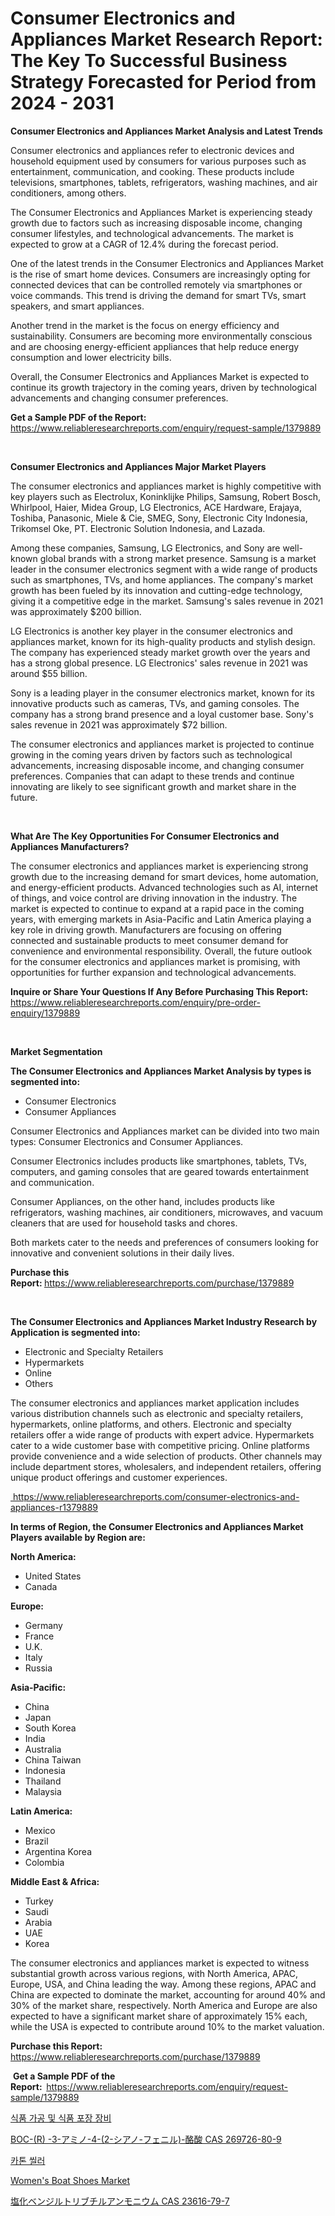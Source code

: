 <p><h1>Consumer Electronics and Appliances Market Research Report: The Key To Successful Business Strategy Forecasted for Period from 2024 - 2031</h1></p><p><strong>Consumer Electronics and Appliances Market Analysis and Latest Trends</strong></p>
<p><p>Consumer electronics and appliances refer to electronic devices and household equipment used by consumers for various purposes such as entertainment, communication, and cooking. These products include televisions, smartphones, tablets, refrigerators, washing machines, and air conditioners, among others.</p><p>The Consumer Electronics and Appliances Market is experiencing steady growth due to factors such as increasing disposable income, changing consumer lifestyles, and technological advancements. The market is expected to grow at a CAGR of 12.4% during the forecast period.</p><p>One of the latest trends in the Consumer Electronics and Appliances Market is the rise of smart home devices. Consumers are increasingly opting for connected devices that can be controlled remotely via smartphones or voice commands. This trend is driving the demand for smart TVs, smart speakers, and smart appliances.</p><p>Another trend in the market is the focus on energy efficiency and sustainability. Consumers are becoming more environmentally conscious and are choosing energy-efficient appliances that help reduce energy consumption and lower electricity bills.</p><p>Overall, the Consumer Electronics and Appliances Market is expected to continue its growth trajectory in the coming years, driven by technological advancements and changing consumer preferences.</p></p>
<p><strong>Get a Sample PDF of the Report:&nbsp;</strong> <a href="https://www.reliableresearchreports.com/enquiry/request-sample/1379889">https://www.reliableresearchreports.com/enquiry/request-sample/1379889</a></p>
<p>&nbsp;</p>
<p><strong>Consumer Electronics and Appliances Major Market Players</strong></p>
<p><p>The consumer electronics and appliances market is highly competitive with key players such as Electrolux, Koninklijke Philips, Samsung, Robert Bosch, Whirlpool, Haier, Midea Group, LG Electronics, ACE Hardware, Erajaya, Toshiba, Panasonic, Miele & Cie, SMEG, Sony, Electronic City Indonesia, Trikomsel Oke, PT. Electronic Solution Indonesia, and Lazada.</p><p>Among these companies, Samsung, LG Electronics, and Sony are well-known global brands with a strong market presence. Samsung is a market leader in the consumer electronics segment with a wide range of products such as smartphones, TVs, and home appliances. The company's market growth has been fueled by its innovation and cutting-edge technology, giving it a competitive edge in the market. Samsung's sales revenue in 2021 was approximately $200 billion.</p><p>LG Electronics is another key player in the consumer electronics and appliances market, known for its high-quality products and stylish design. The company has experienced steady market growth over the years and has a strong global presence. LG Electronics' sales revenue in 2021 was around $55 billion.</p><p>Sony is a leading player in the consumer electronics market, known for its innovative products such as cameras, TVs, and gaming consoles. The company has a strong brand presence and a loyal customer base. Sony's sales revenue in 2021 was approximately $72 billion.</p><p>The consumer electronics and appliances market is projected to continue growing in the coming years driven by factors such as technological advancements, increasing disposable income, and changing consumer preferences. Companies that can adapt to these trends and continue innovating are likely to see significant growth and market share in the future.</p></p>
<p>&nbsp;</p>
<p><strong>What Are The Key Opportunities For Consumer Electronics and Appliances Manufacturers?</strong></p>
<p><p>The consumer electronics and appliances market is experiencing strong growth due to the increasing demand for smart devices, home automation, and energy-efficient products. Advanced technologies such as AI, internet of things, and voice control are driving innovation in the industry. The market is expected to continue to expand at a rapid pace in the coming years, with emerging markets in Asia-Pacific and Latin America playing a key role in driving growth. Manufacturers are focusing on offering connected and sustainable products to meet consumer demand for convenience and environmental responsibility. Overall, the future outlook for the consumer electronics and appliances market is promising, with opportunities for further expansion and technological advancements.</p></p>
<p><strong>Inquire or Share Your Questions If Any Before Purchasing This Report:</strong> <a href="https://www.reliableresearchreports.com/enquiry/pre-order-enquiry/1379889">https://www.reliableresearchreports.com/enquiry/pre-order-enquiry/1379889</a></p>
<p>&nbsp;</p>
<p><strong>Market Segmentation</strong></p>
<p><strong>The Consumer Electronics and Appliances Market Analysis by types is segmented into:</strong></p>
<p><ul><li>Consumer Electronics</li><li>Consumer Appliances</li></ul></p>
<p><p>Consumer Electronics and Appliances market can be divided into two main types: Consumer Electronics and Consumer Appliances. </p><p>Consumer Electronics includes products like smartphones, tablets, TVs, computers, and gaming consoles that are geared towards entertainment and communication. </p><p>Consumer Appliances, on the other hand, includes products like refrigerators, washing machines, air conditioners, microwaves, and vacuum cleaners that are used for household tasks and chores. </p><p>Both markets cater to the needs and preferences of consumers looking for innovative and convenient solutions in their daily lives.</p></p>
<p><strong>Purchase this Report:&nbsp;</strong><a href="https://www.reliableresearchreports.com/purchase/1379889">https://www.reliableresearchreports.com/purchase/1379889</a></p>
<p>&nbsp;</p>
<p><strong>The Consumer Electronics and Appliances Market Industry Research by Application is segmented into:</strong></p>
<p><ul><li>Electronic and Specialty Retailers</li><li>Hypermarkets</li><li>Online</li><li>Others</li></ul></p>
<p><p>The consumer electronics and appliances market application includes various distribution channels such as electronic and specialty retailers, hypermarkets, online platforms, and others. Electronic and specialty retailers offer a wide range of products with expert advice. Hypermarkets cater to a wide customer base with competitive pricing. Online platforms provide convenience and a wide selection of products. Other channels may include department stores, wholesalers, and independent retailers, offering unique product offerings and customer experiences.</p></p>
<p><a href="https://www.reliableresearchreports.com/consumer-electronics-and-appliances-r1379889">&nbsp;https://www.reliableresearchreports.com/consumer-electronics-and-appliances-r1379889</a></p>
<p><strong>In terms of Region, the Consumer Electronics and Appliances Market Players available by Region are:</strong></p>
<p>
    <p> <strong> North America: </strong>
        <ul>
            <li>United States</li>
            <li>Canada</li>
        </ul>
        </p> 
    <p> <strong> Europe: </strong>
        <ul>
            <li>Germany</li>
            <li>France</li>
            <li>U.K.</li>
            <li>Italy</li>
            <li>Russia</li>
        </ul>
        </p> 
    <p> <strong> Asia-Pacific: </strong>
        <ul>
            <li>China</li>
            <li>Japan</li>
            <li>South Korea</li>
            <li>India</li>
            <li>Australia</li>
            <li>China Taiwan</li>
            <li>Indonesia</li>
            <li>Thailand</li>
            <li>Malaysia</li>
        </ul>
        </p> 
    <p> <strong> Latin America: </strong>
        <ul>
            <li>Mexico</li>
            <li>Brazil</li>
            <li>Argentina Korea</li>
            <li>Colombia</li>
        </ul>
        </p> 
    <p> <strong> Middle East & Africa: </strong>
        <ul>
            <li>Turkey</li>
            <li>Saudi</li>
            <li>Arabia</li>
            <li>UAE</li>
            <li>Korea</li>
        </ul>
    </p>
    </p>
<p><p>The consumer electronics and appliances market is expected to witness substantial growth across various regions, with North America, APAC, Europe, USA, and China leading the way. Among these regions, APAC and China are expected to dominate the market, accounting for around 40% and 30% of the market share, respectively. North America and Europe are also expected to have a significant market share of approximately 15% each, while the USA is expected to contribute around 10% to the market valuation.</p></p>
<p><strong>Purchase this Report: </strong><a href="https://www.reliableresearchreports.com/purchase/1379889">https://www.reliableresearchreports.com/purchase/1379889</a></p>
<p>&nbsp;<strong>Get a Sample PDF of the Report:&nbsp;&nbsp;</strong><a href="https://www.reliableresearchreports.com/enquiry/request-sample/1379889">https://www.reliableresearchreports.com/enquiry/request-sample/1379889</a></p>
<p><strong></strong></p>
<p><p><a href="https://github.com/Wesleyeilly8796202/Market-Research-Report-List-1/blob/main/1658639151170.md">식품 가공 및 식품 포장 장비</a></p><p><a href="https://github.com/andym141978/Market-Research-Report-List-1/blob/main/8719141143432.md">BOC-(R) -3-アミノ-4-(2-シアノ-フェニル)-酪酸 CAS 269726-80-9</a></p><p><a href="https://github.com/fatmarawatan39/Market-Research-Report-List-1/blob/main/3619366151169.md">카톤 씰러</a></p><p><a href="https://github.com/LibbySpencer2018/Market-Research-Report-List-1/blob/main/womens-boat-shoes-market.md">Women's Boat Shoes Market</a></p><p><a href="https://github.com/EstelWisozk1/Market-Research-Report-List-2/blob/main/1504740143431.md">塩化ベンジルトリブチルアンモニウム CAS 23616-79-7</a></p></p>